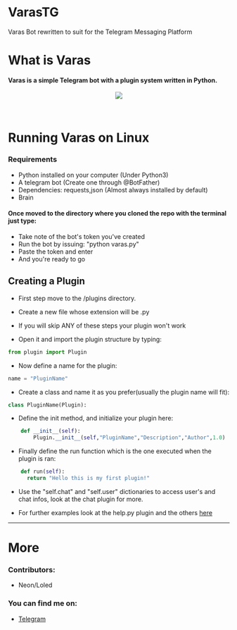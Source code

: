 # VarasTG
Varas Bot rewritten to suit for the Telegram Messaging Platform

# What is  Varas

#### Varas is a simple Telegram bot with a plugin system written in Python.

<p align="center"><img src="http://imgur.com/sMrgjaXl.png" /></p><br>

# Running Varas on Linux

### Requirements 

* Python installed on your computer (Under Python3)
* A telegram bot (Create one through @BotFather)
* Dependencies: requests,json (Almost always installed by default)
* Brain

#### Once moved to the directory where you cloned the repo with the terminal just type:
* Take note of the bot's token you've created
* Run the bot by issuing: "python varas.py"
* Paste the token and enter
* And you're ready to go

## Creating a Plugin

* First step move to the /plugins directory.
* Create a new file whose extension will be .py
* If you will skip ANY of these steps your plugin won't work

* Open it and import the plugin structure by typing:
```python
from plugin import Plugin
```
* Now define a name for the plugin:
```python
name = "PluginName"
```
* Create a class and name it as you prefer(usually the plugin name will fit):
```python
class PluginName(Plugin):
```
* Define the init method, and initialize your plugin here:
```python
    def __init__(self):
        Plugin.__init__(self,"PluginName","Description","Author",1.0)
```
* Finally define the run function which is the one executed when the plugin is ran:
```python
    def run(self):
      return "Hello this is my first plugin!"
```

* Use the "self.chat" and "self.user" dictionaries to access user's and chat infos, look at the chat plugin for more.

* For further examples look at the help.py plugin and the others [here](https://github.com/GooogIe/Varas/tree/master/Plugins)

***
# More #

### Contributors:

* Neon/Loled

### You can find me on:
* [Telegram](http://www.telegram.me/elgoog)
